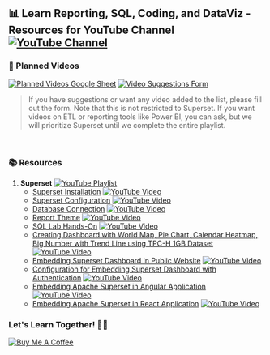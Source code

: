 ## 📊 Learn Reporting, SQL, Coding, and DataViz - Resources for YouTube Channel [![YouTube Channel](https://img.shields.io/badge/YouTube-Channel-red?logo=youtube)](https://www.youtube.com/@ShantanuKhond)

### 🎥 Planned Videos
[![Planned Videos Google Sheet](https://img.shields.io/badge/Google%20Sheet-Planned%20Videos-brightgreen?logo=google-sheets)](https://docs.google.com/spreadsheets/d/1k9TS0UxWWzKnZr_SvLsT_cnZm_UaMDvU2AEjU71DAZs/edit?usp=sharing)
[![Video Suggestions Form](https://img.shields.io/badge/Google%20Form-Video%20Suggestions-blue?logo=google-forms)](https://forms.gle/ubofiGM9YQTuZ6nQ6)

> If you have suggestions or want any video added to the list, please fill out the form. Note that this is not restricted to Superset. If you want videos on ETL or reporting tools like Power BI, you can ask, but we will prioritize Superset until we complete the entire playlist.

&nbsp;

### 📚 Resources

1. **Superset** [![YouTube Playlist](https://img.shields.io/badge/YouTube-Playlist-red?logo=youtube)](https://www.youtube.com/playlist?list=PLH1gsHiD7JxiqIz88CGywds8jSMUEMcs6)
    - [Superset Installation](Superset/installation/README.md) [![YouTube Video](https://img.shields.io/badge/Watch-Video-red?logo=youtube)](https://youtu.be/IP14ArymP08?si=oZ7fqrU__25Hg_rq)
    - [Superset Configuration](Superset/Configuration/README.md) [![YouTube Video](https://img.shields.io/badge/Watch-Video-red?logo=youtube)](https://youtu.be/UlvYMNOVZbA)
    - [Database Connection](Superset/Database%20Connections/README.md) [![YouTube Video](https://img.shields.io/badge/Watch-Video-red?logo=youtube)](https://youtu.be/oemEAZWcpf8)
    - [Report Theme](Superset/Report%20Theme/README.md) [![YouTube Video](https://img.shields.io/badge/Watch-Video-red?logo=youtube)](https://youtu.be/tMp-65MyuU8)
    - [SQL Lab Hands-On](Superset/World%20Population%20Reporting/README.md) [![YouTube Video](https://img.shields.io/badge/Watch-Video-red?logo=youtube)](https://youtu.be/NxhJUt_cY30)
    - [Creating Dashboard with World Map, Pie Chart, Calendar Heatmap, Big Number with Trend Line using TPC-H 1GB Dataset](Superset/TPC-H%20Dataset%20Reporting/README.md) [![YouTube Video](https://img.shields.io/badge/Watch-Video-red?logo=youtube)](https://youtu.be/vA7wJNRUoEc)
    - [Embedding Superset Dashboard in Public Website](./Superset/Embedding%20Superset/Public%20Website/README.MD) [![YouTube Video](https://img.shields.io/badge/Watch-Video-red?logo=youtube)](https://youtu.be/SU0JyAgvucA)
    - [Configuration for Embedding Superset Dashboard with Authentication](./Superset/Embedding%20Superset/With%20Authentication/README.md) [![YouTube Video](https://img.shields.io/badge/Watch-Video-red?logo=youtube)]()
    - [Embedding Apache Superset in Angular Application](./Superset/Embedding%20Superset/With%20Authentication/README.md) [![YouTube Video](https://img.shields.io/badge/Watch-Video-red?logo=youtube)]()
    - [Embedding Apache Superset in React Application](./Superset/Embedding%20Superset/With%20Authentication/README.md) [![YouTube Video](https://img.shields.io/badge/Watch-Video-red?logo=youtube)]()


### Let's Learn Together! 📖😊

[![Buy Me A Coffee](https://www.buymeacoffee.com/assets/img/custom_images/orange_img.png)](https://www.buymeacoffee.com/shantanukhond)
